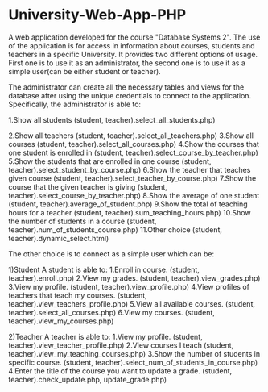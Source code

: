 # University-Web-App-PHP

A web application developed for the course "Database Systems 2". The use of the application is for access in information about courses, students and teachers in a specific University. It provides two different options of usage. First one is to use it as an administrator, the second one is to use it as a simple user(can be either student or teacher).

The administrator can create all the necessary tables and views for the database after using the unique credentials to connect to the application. Specifically, the administrator is able to:

1.Show all students (student, teacher).select_all_students.php)

2.Show all teachers (student, teacher).select_all_teachers.php)
3.Show all courses (student, teacher).select_all_courses.php)
4.Show the courses that one student is enrolled in (student, teacher).select_course_by_teacher.php)
5.Show the students that are enrolled in one course (student, teacher).select_student_by_course.php)
6.Show the teacher that teaches given course (student, teacher).select_teacher_by_course.php)
7.Show the course that the given teacher is giving (student, teacher).select_course_by_teacher.php)
8.Show the average of one student (student, teacher).average_of_student.php)
9.Show the total of teaching hours for a teacher (student, teacher).sum_teaching_hours.php)
10.Show the number of students in a course (student, teacher).num_of_students_course.php)
11.Other choice (student, teacher).dynamic_select.html)

The other choice is to connect as a simple user which can be:

1)Student
A student is able to:
1.Enroll in course. (student, teacher).enroll.php)
2.View my grades. (student, teacher).view_grades.php)
3.View my profile. (student, teacher).view_profile.php)
4.View profiles of teachers that teach my courses. (student, teacher).view_teachers_profile.php)
5.View all available courses. (student, teacher).select_all_courses.php)
6.View my courses. (student, teacher).view_my_courses.php)

2)Teacher
A teacher is able to:
1.View my profile. (student, teacher).view_teacher_profile.php)
2.View courses I teach (student, teacher).view_my_teaching_courses.php)
3.Show the number of students in specific course. (student, teacher).select_num_of_students_in_course.php)
4.Enter the title of the course you want to update a grade. (student, teacher).check_update.php, update_grade.php)
